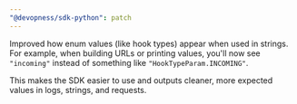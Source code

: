 ```yaml
---
"@devopness/sdk-python": patch
---
```


Improved how enum values (like hook types) appear when used in strings.  
For example, when building URLs or printing values, you'll now see `"incoming"` instead of something like `"HookTypeParam.INCOMING"`.

This makes the SDK easier to use and outputs cleaner, more expected values in logs, strings, and requests.
